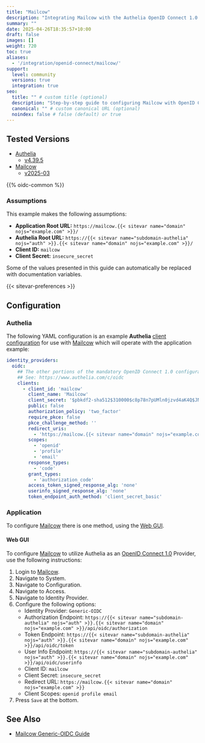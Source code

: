 ```yaml
---
title: "Mailcow"
description: "Integrating Mailcow with the Authelia OpenID Connect 1.0 Provider."
summary: ""
date: 2025-04-26T18:35:57+10:00
draft: false
images: []
weight: 720
toc: true
aliases:
  - '/integration/openid-connect/mailcow/'
support:
  level: community
  versions: true
  integration: true
seo:
  title: "" # custom title (optional)
  description: "Step-by-step guide to configuring Mailcow with OpenID Connect 1.0 for secure SSO. Enhance your login flow using Authelia’s modern identity management."
  canonical: "" # custom canonical URL (optional)
  noindex: false # false (default) or true
---
```


## Tested Versions

- [Authelia]
  - [v4.39.5](https://github.com/authelia/authelia/releases/tag/v4.39.5)
- [Mailcow]
  - [v2025-03](https://github.com/mailcow/mailcow-dockerized/releases/tag/2025-03)

{{% oidc-common %}}

### Assumptions

This example makes the following assumptions:

- __Application Root URL:__ `https://mailcow.{{< sitevar name="domain" nojs="example.com" >}}/`
- __Authelia Root URL:__ `https://{{< sitevar name="subdomain-authelia" nojs="auth" >}}.{{< sitevar name="domain" nojs="example.com" >}}/`
- __Client ID:__ `mailcow`
- __Client Secret:__ `insecure_secret`

Some of the values presented in this guide can automatically be replaced with documentation variables.

{{< sitevar-preferences >}}

## Configuration

### Authelia

The following YAML configuration is an example __Authelia__ [client configuration] for use with [Mailcow] which will
operate with the application example:

```yaml {title="configuration.yml"}
identity_providers:
  oidc:
    ## The other portions of the mandatory OpenID Connect 1.0 configuration go here.
    ## See: https://www.authelia.com/c/oidc
    clients:
      - client_id: 'mailcow'
        client_name: 'Mailcow'
        client_secret: '$pbkdf2-sha512$310000$c8p78n7pUMln0jzvd4aK4Q$JNRBzwAo0ek5qKn50cFzzvE9RXV88h1wJn5KGiHrD0YKtZaR/nCb2CJPOsKaPK0hjf.9yHxzQGZziziccp6Yng'  # The digest of 'insecure_secret'.
        public: false
        authorization_policy: 'two_factor'
        require_pkce: false
        pkce_challenge_method: ''
        redirect_uris:
          - 'https://mailcow.{{< sitevar name="domain" nojs="example.com" >}}'
        scopes:
          - 'openid'
          - 'profile'
          - 'email'
        response_types:
          - 'code'
        grant_types:
          - 'authorization_code'
        access_token_signed_response_alg: 'none'
        userinfo_signed_response_alg: 'none'
        token_endpoint_auth_method: 'client_secret_basic'
```

### Application

To configure [Mailcow] there is one method, using the [Web GUI](#web-gui).

#### Web GUI

To configure [Mailcow] to utilize Authelia as an [OpenID Connect 1.0] Provider, use the following instructions:

1. Login to [Mailcow].
2. Navigate to System.
3. Navigate to Configuration.
4. Navigate to Access.
5. Navigate to Identity Provider.
6. Configure the following options:
   - Identity Provider: `Generic-OIDC`
   - Authorization Endpoint: `https://{{< sitevar name="subdomain-authelia" nojs="auth" >}}.{{< sitevar name="domain" nojs="example.com" >}}/api/oidc/authorization`
   - Token Endpoint: `https://{{< sitevar name="subdomain-authelia" nojs="auth" >}}.{{< sitevar name="domain" nojs="example.com" >}}/api/oidc/token`
   - User Info Endpoint: `https://{{< sitevar name="subdomain-authelia" nojs="auth" >}}.{{< sitevar name="domain" nojs="example.com" >}}/api/oidc/userinfo`
   - Client ID: `mailcow`
   - Client Secret: `insecure_secret`
   - Redirect URL: `https://mailcow.{{< sitevar name="domain" nojs="example.com" >}}`
   - Client Scopes: `openid profile email`
7. Press `Save` at the bottom.

## See Also

- [Mailcow Generic-OIDC Guide](https://docs.mailcow.email/manual-guides/mailcow-UI/u_e-mailcow_ui-generic-oidc/)

[Mailcow]: https://mailcow.email/
[Authelia]: https://www.authelia.com
[OpenID Connect 1.0]: ../../openid-connect/introduction.md
[client configuration]: ../../../configuration/identity-providers/openid-connect/clients.md
